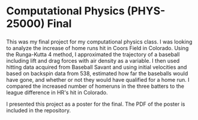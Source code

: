 # Computational Physics (PHYS-25000) Final
### 
This was my final project for my computational physics class. I was looking to analyze the increase of home runs hit in Coors Field in Colorado.
Using the Runga-Kutta 4 method, I approximated the trajectory of a baseball including lift and drag forces with air density as a variable.
I then used hitting data acquired from Baseball Savant and using initial velocities and based on backspin data from 538, estimated how far the baseballs would have gone, and whether or not they would have qualified for a home run.
I compared the increased number of homeruns in the three batters to the league difference in HR's hit in Colorado.

I presented this project as a poster for the final. The PDF of the poster is included in the repository.
